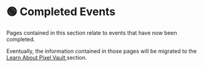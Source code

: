 # 🟢 Completed Events

Pages contained in this section relate to events that have now been completed.

Eventually, the information contained in those pages will be migrated to the [Learn About Pixel Vault ](broken-reference)section.
